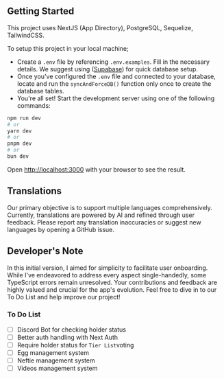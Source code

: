 ## Getting Started

This project uses NextJS (App Directory), PostgreSQL, Sequelize, TailwindCSS.

To setup this project in your local machine;

- Create a `.env` file by referencing `.env.examples`. Fill in the necessary details. We suggest using ([Supabase](https://supabase.com)) for quick database setup.
- Once you've configured the `.env` file and connected to your database, locate and run the `syncAndForceDB()` function only once to create the database tables.
- You're all set! Start the development server using one of the following commands:

```bash
npm run dev
# or
yarn dev
# or
pnpm dev
# or
bun dev
```

Open [http://localhost:3000](http://localhost:3000) with your browser to see the result.

## Translations

Our primary objective is to support multiple languages comprehensively. Currently, translations are powered by AI and refined through user feedback. Please report any translation inaccuracies or suggest new languages by opening a GitHub issue.

## Developer's Note

In this initial version, I aimed for simplicity to facilitate user onboarding. While I've endeavored to address every aspect single-handedly, some TypeScript errors remain unresolved. Your contributions and feedback are highly valued and crucial for the app's evolution. Feel free to dive in to our To Do List and help improve our project!


### To Do List

- [ ] Discord Bot for checking holder status
- [ ] Better auth handling with Next Auth
- [ ] Require holder status for `Tier List`voting
- [ ] Egg management system
- [ ] Neftie management system
- [ ] Videos management system